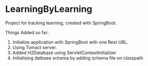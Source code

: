 # LearningByLearning
Project for tracking learning, created with SpringBoot.

Things Added so far:

1. Initialize application with SpringBoot with one Rest URL.
2. Using Tomact server.
3. Added H2Database using ServletContextInitializer
4. Initialising datbase schema by adding schema file on classpath

